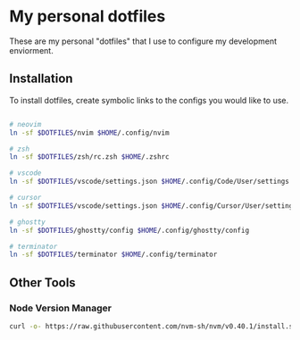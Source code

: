 # My personal dotfiles

These are my personal "dotfiles" that I use to configure my development enviorment.

## Installation

To install dotfiles, create symbolic links to the configs you would like to use.

```bash

# neovim
ln -sf $DOTFILES/nvim $HOME/.config/nvim

# zsh
ln -sf $DOTFILES/zsh/rc.zsh $HOME/.zshrc

# vscode
ln -sf $DOTFILES/vscode/settings.json $HOME/.config/Code/User/settings.json

# cursor
ln -sf $DOTFILES/vscode/settings.json $HOME/.config/Cursor/User/settings.json

# ghostty
ln -sf $DOTFILES/ghostty/config $HOME/.config/ghostty/config

# terminator
ln -sf $DOTFILES/terminator $HOME/.config/terminator
```

## Other Tools

### Node Version Manager

```bash
curl -o- https://raw.githubusercontent.com/nvm-sh/nvm/v0.40.1/install.sh | bash
```
